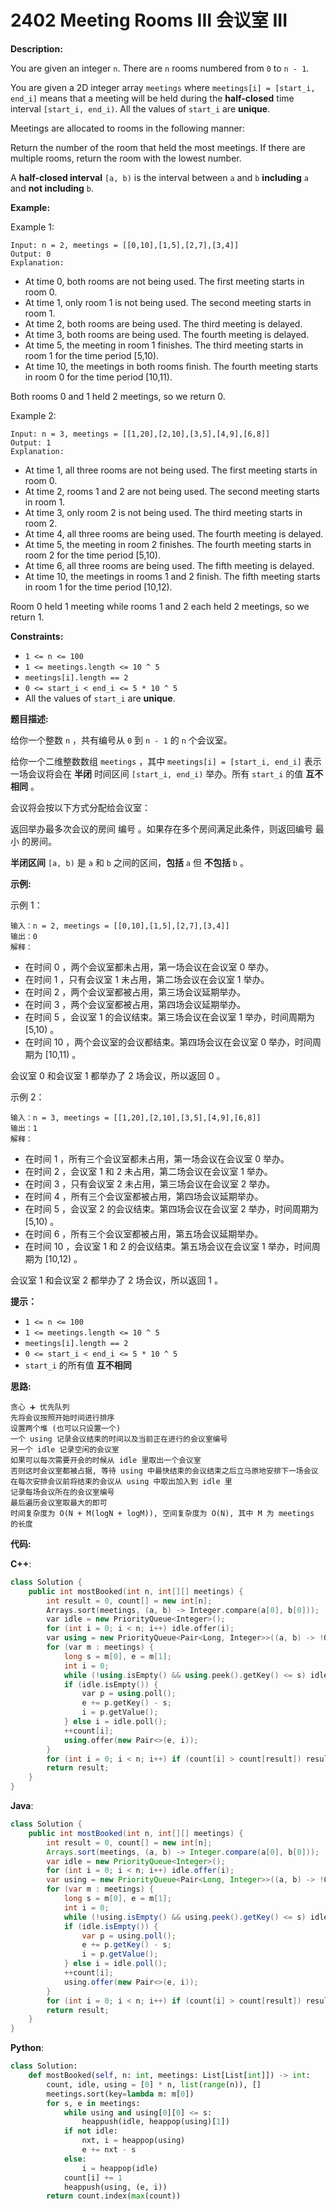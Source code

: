 # 2402 Meeting Rooms III 会议室 III

__Description:__

You are given an integer `n`. There are `n` rooms numbered from `0` to `n - 1`.

You are given a 2D integer array `meetings` where `meetings[i] = [start_i, end_i]` means that a meeting will be held during the __half-closed__ time interval `[start_i, end_i)`. All the values of `start_i` are __unique__.

Meetings are allocated to rooms in the following manner:

Return the number of the room that held the most meetings. If there are multiple rooms, return the room with the lowest number.

A __half-closed interval__ `[a, b)` is the interval between `a` and `b` __including__ `a` and __not including__ `b`.

__Example:__

Example 1:

```text
Input: n = 2, meetings = [[0,10],[1,5],[2,7],[3,4]]
Output: 0
Explanation:
```

- At time 0, both rooms are not being used. The first meeting starts in room 0.
- At time 1, only room 1 is not being used. The second meeting starts in room 1.
- At time 2, both rooms are being used. The third meeting is delayed.
- At time 3, both rooms are being used. The fourth meeting is delayed.
- At time 5, the meeting in room 1 finishes. The third meeting starts in room 1 for the time period [5,10).
- At time 10, the meetings in both rooms finish. The fourth meeting starts in room 0 for the time period [10,11).

Both rooms 0 and 1 held 2 meetings, so we return 0.

Example 2:

```text
Input: n = 3, meetings = [[1,20],[2,10],[3,5],[4,9],[6,8]]
Output: 1
Explanation:
```

- At time 1, all three rooms are not being used. The first meeting starts in room 0.
- At time 2, rooms 1 and 2 are not being used. The second meeting starts in room 1.
- At time 3, only room 2 is not being used. The third meeting starts in room 2.
- At time 4, all three rooms are being used. The fourth meeting is delayed.
- At time 5, the meeting in room 2 finishes. The fourth meeting starts in room 2 for the time period [5,10).
- At time 6, all three rooms are being used. The fifth meeting is delayed.
- At time 10, the meetings in rooms 1 and 2 finish. The fifth meeting starts in room 1 for the time period [10,12).

Room 0 held 1 meeting while rooms 1 and 2 each held 2 meetings, so we return 1.

__Constraints:__

- `1 <= n <= 100`
- `1 <= meetings.length <= 10 ^ 5`
- `meetings[i].length == 2`
- `0 <= start_i < end_i <= 5 * 10 ^ 5`
- All the values of `start_i` are __unique__.

__题目描述:__

给你一个整数 `n` ，共有编号从 `0` 到 `n - 1` 的 `n` 个会议室。

给你一个二维整数数组 `meetings` ，其中 `meetings[i] = [start_i, end_i]` 表示一场会议将会在 __半闭__ 时间区间 `[start_i, end_i)` 举办。所有 `start_i` 的值 __互不相同__ 。

会议将会按以下方式分配给会议室：

返回举办最多次会议的房间 编号 。如果存在多个房间满足此条件，则返回编号 最小 的房间。

__半闭区间__ `[a, b)` 是 `a` 和 `b` 之间的区间，__包括__ `a` 但 __不包括__ `b` 。

__示例:__

示例 1：

```text
输入：n = 2, meetings = [[0,10],[1,5],[2,7],[3,4]]
输出：0
解释：
```

- 在时间 0 ，两个会议室都未占用，第一场会议在会议室 0 举办。
- 在时间 1 ，只有会议室 1 未占用，第二场会议在会议室 1 举办。
- 在时间 2 ，两个会议室都被占用，第三场会议延期举办。
- 在时间 3 ，两个会议室都被占用，第四场会议延期举办。
- 在时间 5 ，会议室 1 的会议结束。第三场会议在会议室 1 举办，时间周期为 [5,10) 。
- 在时间 10 ，两个会议室的会议都结束。第四场会议在会议室 0 举办，时间周期为 [10,11) 。

会议室 0 和会议室 1 都举办了 2 场会议，所以返回 0 。

示例 2：

```text
输入：n = 3, meetings = [[1,20],[2,10],[3,5],[4,9],[6,8]]
输出：1
解释：
```

- 在时间 1 ，所有三个会议室都未占用，第一场会议在会议室 0 举办。
- 在时间 2 ，会议室 1 和 2 未占用，第二场会议在会议室 1 举办。
- 在时间 3 ，只有会议室 2 未占用，第三场会议在会议室 2 举办。
- 在时间 4 ，所有三个会议室都被占用，第四场会议延期举办。
- 在时间 5 ，会议室 2 的会议结束。第四场会议在会议室 2 举办，时间周期为 [5,10) 。
- 在时间 6 ，所有三个会议室都被占用，第五场会议延期举办。
- 在时间 10 ，会议室 1 和 2 的会议结束。第五场会议在会议室 1 举办，时间周期为 [10,12) 。

会议室 1 和会议室 2 都举办了 2 场会议，所以返回 1 。

__提示：__

- `1 <= n <= 100`
- `1 <= meetings.length <= 10 ^ 5`
- `meetings[i].length == 2`
- `0 <= start_i < end_i <= 5 * 10 ^ 5`
- `start_i` 的所有值 __互不相同__

__思路:__

```text
贪心 ➕ 优先队列
先将会议按照开始时间进行排序
设置两个堆 (也可以只设置一个) 
一个 using 记录会议结束的时间以及当前正在进行的会议室编号
另一个 idle 记录空闲的会议室
如果可以每次需要开会的时候从 idle 里取出一个会议室
否则这时会议室都被占据, 等待 using 中最快结束的会议结束之后立马原地安排下一场会议
在每次安排会议前将结束的会议从 using 中取出加入到 idle 里
记录每场会议所在的会议室编号
最后遍历会议室取最大的即可
时间复杂度为 O(N + M(logN + logM)), 空间复杂度为 O(N), 其中 M 为 meetings 的长度
```

__代码:__

__C++__:

```C++
class Solution {
    public int mostBooked(int n, int[][] meetings) {
        int result = 0, count[] = new int[n];
        Arrays.sort(meetings, (a, b) -> Integer.compare(a[0], b[0]));
        var idle = new PriorityQueue<Integer>();
        for (int i = 0; i < n; i++) idle.offer(i);
        var using = new PriorityQueue<Pair<Long, Integer>>((a, b) -> !Objects.equals(a.getKey(), b.getKey()) ? Long.compare(a.getKey(), b.getKey()) : Integer.compare(a.getValue(), b.getValue()));
        for (var m : meetings) {
            long s = m[0], e = m[1];
            int i = 0;
            while (!using.isEmpty() && using.peek().getKey() <= s) idle.offer(using.poll().getValue());
            if (idle.isEmpty()) {
                var p = using.poll();
                e += p.getKey() - s;
                i = p.getValue();
            } else i = idle.poll();
            ++count[i];
            using.offer(new Pair<>(e, i));
        }
        for (int i = 0; i < n; i++) if (count[i] > count[result]) result = i;
        return result;
    }
}
```

__Java__:

```Java
class Solution {
    public int mostBooked(int n, int[][] meetings) {
        int result = 0, count[] = new int[n];
        Arrays.sort(meetings, (a, b) -> Integer.compare(a[0], b[0]));
        var idle = new PriorityQueue<Integer>();
        for (int i = 0; i < n; i++) idle.offer(i);
        var using = new PriorityQueue<Pair<Long, Integer>>((a, b) -> !Objects.equals(a.getKey(), b.getKey()) ? Long.compare(a.getKey(), b.getKey()) : Integer.compare(a.getValue(), b.getValue()));
        for (var m : meetings) {
            long s = m[0], e = m[1];
            int i = 0;
            while (!using.isEmpty() && using.peek().getKey() <= s) idle.offer(using.poll().getValue());
            if (idle.isEmpty()) {
                var p = using.poll();
                e += p.getKey() - s;
                i = p.getValue();
            } else i = idle.poll();
            ++count[i];
            using.offer(new Pair<>(e, i));
        }
        for (int i = 0; i < n; i++) if (count[i] > count[result]) result = i;
        return result;
    }
}
```

__Python__:

```Python
class Solution:
    def mostBooked(self, n: int, meetings: List[List[int]]) -> int:
        count, idle, using = [0] * n, list(range(n)), []
        meetings.sort(key=lambda m: m[0])
        for s, e in meetings:
            while using and using[0][0] <= s:
                heappush(idle, heappop(using)[1])
            if not idle:
                nxt, i = heappop(using)
                e += nxt - s
            else:
                i = heappop(idle)
            count[i] += 1
            heappush(using, (e, i))
        return count.index(max(count))
            
```
